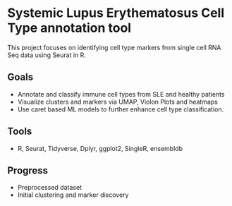 # Systemic Lupus Erythematosus Cell Type annotation tool
This project focuses on identifying cell type markers from single cell RNA Seq data using Seurat in R.

## Goals
* Annotate and classify immune cell types from SLE and healthy patients
* Visualize clusters and markers via UMAP, Violon Plots and heatmaps
* Use caret based ML models to further enhance cell type classification.

## Tools
- R, Seurat, Tidyverse, Dplyr, ggplot2, SingleR, ensembldb

## Progress
- Preprocessed dataset
- Initial clustering and marker discovery
